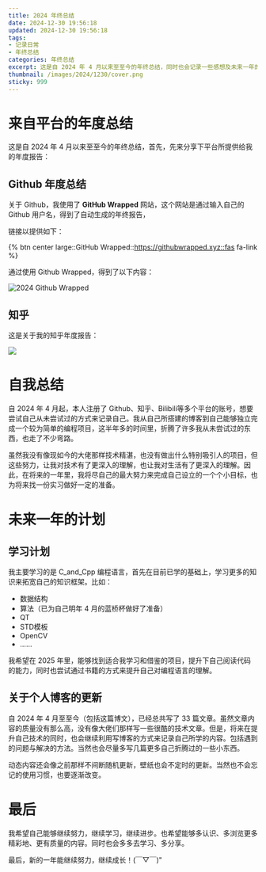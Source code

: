 ```yaml
---
title: 2024 年终总结
date: 2024-12-30 19:56:18
updated: 2024-12-30 19:56:18
tags: 
- 记录日常
- 年终总结
categories: 年终总结
excerpt: 这是自 2024 年 4 月以来至至今的年终总结，同时也会记录一些感想及未来一年的目标
thumbnail: /images/2024/1230/cover.png
sticky: 999
---
```


# 来自平台的年度总结

这是自 2024 年 4 月以来至至今的年终总结，首先，先来分享下平台所提供给我的年度报告：

## Github 年度总结

关于 Github，我使用了 **GitHub Wrapped** 网站，这个网站是通过输入自己的 Github 用户名，得到了自动生成的年终报告，

链接以提供如下：

{% btn center large::GitHub Wrapped::https://githubwrapped.xyz::fas fa-link %}

通过使用 Github Wrapped，得到了以下内容：

![2024 Github Wrapped](/images/2024/1230/github-wrapped.png)

## 知乎

这是关于我的知乎年度报告：

![](/images/2024/1230/zhihu.png)

# 自我总结

自 2024 年 4 月起，本人注册了 Github、知乎、Bilibili等多个平台的账号，想要尝试自己从未尝试过的方式来记录自己。我从自己所搭建的博客到自己能够独立完成一个较为简单的编程项目，这半年多的时间里，折腾了许多我从未尝试过的东西，也走了不少弯路。

虽然我没有像现如今的大佬那样技术精湛，也没有做出什么特别吸引人的项目，但这些努力，让我对技术有了更深入的理解，也让我对生活有了更深入的理解。因此，在将来的一年里，我将尽自己的最大努力来完成自己设立的一个个小目标，也为将来找一份实习做好一定的准备。

# 未来一年的计划

## 学习计划

我主要学习的是 C_and_Cpp 编程语言，首先在目前已学的基础上，学习更多的知识来拓宽自己的知识框架。比如：
- 数据结构
- 算法（已为自己明年 4 月的蓝桥杯做好了准备）
- QT
- STD模板
- OpenCV
- ......

我希望在 2025 年里，能够找到适合我学习和借鉴的项目，提升下自己阅读代码的能力，同时也尝试通过书籍的方式来提升自己对编程语言的理解。

## 关于个人博客的更新

自 2024 年 4 月至至今（包括这篇博文），已经总共写了 33 篇文章。虽然文章内容的质量没有那么高，没有像大佬们那样写一些很酷的技术文章。但是，将来在提升自己技术的同时，也会继续利用写博客的方式来记录自己所学的内容。包括遇到的问题与解决的方法。当然也会尽量多写几篇更多自己折腾过的一些小东西。

动态内容还会像之前那样不间断随机更新，壁纸也会不定时的更新。当然也不会忘记的使用习惯，也要逐渐改变。

# 最后

我希望自己能够继续努力，继续学习，继续进步。也希望能够多认识、多浏览更多精彩地、更有质量的内容。同时也会多多去学习、多分享。

最后，新的一年能继续努力，继续成长！(￣▽￣)"